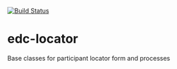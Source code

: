 [![Build Status](https://travis-ci.org/clinicedc/edc-locator.svg?branch=develop)](https://travis-ci.org/clinicedc/edc-locator)

# edc-locator

Base classes for participant locator form and processes

